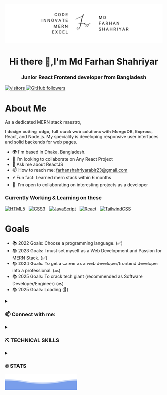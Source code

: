 ![Farhan's Moto](https://raw.githubusercontent.com/farhanshahriyar/farhanshahriyar/master/moto.png)

### <h1 align="center">Hi there 👋,I'm Md Farhan Shahriyar</h1>
#### <h3 align="center">Junior React Frontend developer from Bangladesh</h3>

 <a href="https://github.com/farhanshahriyar/">
    <img src="https://komarev.com/ghpvc/?username=farhanshahriyar" alt="visitors" />
 </a>
 <a href="https://github.com/farhanshahriyar?tab=followers">
    <img alt="GitHub followers" src="https://img.shields.io/github/followers/farhanshahriyar?color=green&logo=github">
 </a>

# About Me
As a dedicated MERN stack maestro, <p>I design cutting-edge, full-stack web solutions with MongoDB, Express, React, and Node.js. My speciality is developing responsive user interfaces and solid backends for web pages.</p>

* 🌍 I'm based in Dhaka, Bangladesh.
* 👯 I’m looking to collaborate on Any React Project
* 💬 Ask me about ReactJS
* 📫 How to reach me: farhanshahriyarabir23@gmail.com
* ⚡ Fun fact: Learned mern stack within 6 months 
* 🤝  I'm open to collaborating on interesting projects as a developer


### Currently Working & Learning on these
<p align="left">
<a href="https://developer.mozilla.org/en-US/docs/Glossary/HTML5" target="_blank" rel="noreferrer"><img src="https://raw.githubusercontent.com/danielcranney/readme-generator/main/public/icons/skills/html5-colored.svg" width="36" height="36" alt="HTML5" /></a> &nbsp;
<a href="https://www.w3.org/TR/CSS/#css" target="_blank" rel="noreferrer"><img src="https://raw.githubusercontent.com/danielcranney/readme-generator/main/public/icons/skills/css3-colored.svg" width="36" height="36" alt="CSS3" /></a> &nbsp;
 <a href="https://developer.mozilla.org/en-US/docs/Web/JavaScript" target="_blank" rel="noreferrer"><img src="https://raw.githubusercontent.com/danielcranney/readme-generator/main/public/icons/skills/javascript-colored.svg" width="36" height="36" alt="JavaScript" /></a> &nbsp;
<a href="https://reactjs.org/" target="_blank" rel="noreferrer"><img src="https://raw.githubusercontent.com/danielcranney/readme-generator/main/public/icons/skills/react-colored.svg" width="36" height="36" alt="React" /></a> &nbsp;
<a href="https://tailwindcss.com/" target="_blank" rel="noreferrer"><img src="https://raw.githubusercontent.com/danielcranney/readme-generator/main/public/icons/skills/tailwindcss-colored.svg" width="36" height="36" alt="TailwindCSS" /></a> &nbsp;

# Goals
* 📚 2022 Goals: Choose a programming language. (✅)
* 📚 2023 Goals: I must set myself as a Web Development and Passion for MERN Stack. (✅)
* 📚 2024 Goals: To get a career as a web developer/frontend developer into a professional. (🔜)
* 📚 2025 Goals: To crack tech giant (recommended as Software Developer/Engineer) (🔜)
* 📚 2025 Goals: Loading (🚀)

<details>
 <summary><h3><b>📫 Connect with me:</b></h3></summary>
<p align="left">
<a href="https://linkedin.com/in/md-farhan-shahriyar-1255a2203/" target="blank"><img align="center" src="https://raw.githubusercontent.com/rahuldkjain/github-profile-readme-generator/master/src/images/icons/Social/linked-in-alt.svg" alt="md-farhan-shahriyar-1255a2203/" height="30" width="40" /></a>
<a href="https://fb.com/abirxhants" target="blank"><img align="center" src="https://raw.githubusercontent.com/rahuldkjain/github-profile-readme-generator/master/src/images/icons/Social/facebook.svg" alt="abirxhants" height="30" width="40" /></a>
</p>
</details>

<details>
   <summary><h3><b>⛏️ TECHNICAL SKILLS</b</h3></summary>
<div align="center">  
 
### Frontend  
<div align="center">
 <a href="https://reactjs.org/" target="_blank"><img style="margin: 10px" src="https://profilinator.rishav.dev/skills-assets/react-original-wordmark.svg" alt="React" height="50" /></a>   
<a href="https://www.w3schools.com/css/" target="_blank"><img style="margin: 10px" src="https://profilinator.rishav.dev/skills-assets/css3-original-wordmark.svg" alt="CSS3" height="50" /></a>  
<a href="https://en.wikipedia.org/wiki/HTML5" target="_blank"><img style="margin: 10px" src="https://profilinator.rishav.dev/skills-assets/html5-original-wordmark.svg" alt="HTML5" height="50" /></a>  
<a href="https://tailwindcss.com/" target="_blank" rel="noreferrer"><img src="https://raw.githubusercontent.com/danielcranney/readme-generator/main/public/icons/skills/tailwindcss-colored.svg" width="36" height="36" alt="TailwindCSS" /></a> &nbsp;
 <a href="https://www.javascript.com/" target="_blank"><img style="margin: 10px" src="https://profilinator.rishav.dev/skills-assets/javascript-original.svg" alt="JavaScript" height="50" /></a>  &nbsp;
</td><td valign="top" width="33%">
 </div>



### Backend  
<div align="center">  
<a href="https://www.mongodb.com/" target="_blank"><img style="margin: 10px" src="https://profilinator.rishav.dev/skills-assets/mongodb-original-wordmark.svg" alt="MongoDB" height="50" /></a>  
<a href="https://nodejs.org/" target="_blank"><img style="margin: 10px" src="https://profilinator.rishav.dev/skills-assets/nodejs-original-wordmark.svg" alt="Node.js" height="50" /></a>  
<a href="https://www.python.org/" target="_blank"><img style="margin: 10px" src="https://profilinator.rishav.dev/skills-assets/python-original.svg" alt="Python" height="50" /></a>  
<a href="https://expressjs.com/" target="_blank"><img style="margin: 10px" src="https://raw.githubusercontent.com/farhanshahriyar/farhanshahriyar/master/images/express.png" alt="Express.js" height="50" /></a>  
</div>

</td><td valign="top" width="33%">



### DevOps  
<div align="center">  
<a href="https://github.com/" target="_blank"><img style="margin: 10px" src="https://profilinator.rishav.dev/skills-assets/git-scm-icon.svg" alt="Git" height="50" /></a>  
<a href="https://firebase.com/" target="_blank"><img style="margin: 10px" src="https://raw.githubusercontent.com/farhanshahriyar/farhanshahriyar/master/images/firebase.png" alt="Firebase" height="50" /></a>  


</div>

 </details>

<details>
    <summary><h3><b>🔥 STATS</b</h3></summary>
     
     
[![trophy](https://github-profile-trophy.vercel.app/?username=farhanshahriyar)](https://github.com/ryo-ma/github-profile-trophy)

![GitHub streak stats](https://github-readme-streak-stats.herokuapp.com/?user=farhanshahriyar)  

[![Top Langs](https://github-readme-stats.vercel.app/api/top-langs/?username=farhanshahriyar&layout=compact)](https://github.com/anuraghazra/github-readme-stats)

![GitHub stats](https://github-readme-stats.vercel.app/api?username=farhanshahriyar&show_icons=true&count_private=true&theme=blue-green&include_all_commits=true&count_private=true)

</details>


<img src="https://raw.githubusercontent.com/SandunWebDev/SandunWebDev/b04cae27581df0fec528090fb0ed37799a25b52c/assets/footer.svg" alt="farhanshahriyar" />
     
